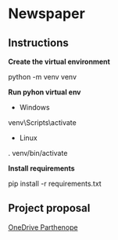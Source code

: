 # Newspaper

## Instructions

**Create the virtual environment**

python -m venv venv

**Run pyhon virtual env**

- Windows

venv\Scripts\activate

- Linux

. venv/bin/activate

**Install requirements**

pip install -r requirements.txt

## Project proposal

[OneDrive Parthenope](https://studentiuniparthenope-my.sharepoint.com/:p:/g/personal/vincenzo_poli001_studenti_uniparthenope_it/EXVvS7KbxfBLlMSb0zOTBpIB7V9TtCP7Xpk8fTtpMGMaKA?e=lIHQ4j)

